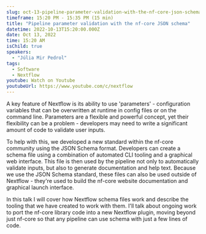 ```yaml
---
slug: oct-13-pipeline-parameter-validation-with-the-nf-core-json-schema
timeframe: 15:20 PM - 15:35 PM (15 min)
title: "Pipeline parameter validation with the nf-core JSON schema"
datetime: 2022-10-13T15:20:00.000Z
date: Oct 13, 2022
time: 15:20 AM
isChild: true
speakers:
  - "Júlia Mir Pedrol"
tags:
  - Software
  - Nextflow
youtube: Watch on Youtube
youtubeUrl: https://www.youtube.com/c/nextflow
---
```

A key feature of Nextflow is its ability to use 'parameters' - configuration variables that can be overwritten at runtime in config files or on the command line. Parameters are a flexible and powerful concept, yet their flexibility can be a problem - developers may need to write a significant amount of code to validate user inputs.

To help with this, we developed a new standard within the nf-core community using the JSON Schema format. Developers can create a schema file using a combination of automated CLI tooling and a graphical web interface. This file is then used by the pipeline not only to automatically validate inputs, but also to generate documentation and help text. Because we use the JSON Schema standard, these files can also be used outside of Nextflow - they're used to build the nf-core website documentation and graphical launch interface.

In this talk I will cover how Nextflow schema files work and describe the tooling that we have created to work with them. I'll talk about ongoing work to port the nf-core library code into a new Nextflow plugin, moving beyond just nf-core so that any pipeline can use schema with just a few lines of code.
